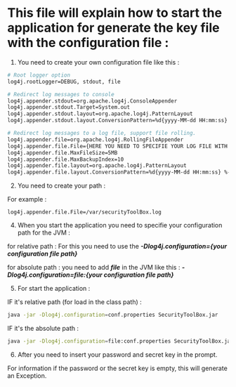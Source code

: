 # This file will explain how to start the application for generate the key file with the configuration file : 

1. You need to create your own configuration file like this : 

```bash
# Root logger option
log4j.rootLogger=DEBUG, stdout, file

# Redirect log messages to console
log4j.appender.stdout=org.apache.log4j.ConsoleAppender
log4j.appender.stdout.Target=System.out
log4j.appender.stdout.layout=org.apache.log4j.PatternLayout
log4j.appender.stdout.layout.ConversionPattern=%d{yyyy-MM-dd HH:mm:ss} %-5p %c{1}:%L - %m%n

# Redirect log messages to a log file, support file rolling.
log4j.appender.file=org.apache.log4j.RollingFileAppender
log4j.appender.file.File={HERE YOU NEED TO SPECIFIE YOUR LOG FILE WITH THE PATH}
log4j.appender.file.MaxFileSize=5MB
log4j.appender.file.MaxBackupIndex=10
log4j.appender.file.layout=org.apache.log4j.PatternLayout
log4j.appender.file.layout.ConversionPattern=%d{yyyy-MM-dd HH:mm:ss} %-5p %c{1}:%L - %m%n
```
2. You need to create your path : 

For example : 

```
log4j.appender.file.File=/var/securityToolBox.log
```

4. When you start the application you need to specifie your configuration path for the JVM :

for relative path : 
For this you need to use the ***-Dlog4j.configuration={your configuration file path}***

for absolute path : 
you need to add ***file*** in the JVM like this : 
***-Dlog4j.configuration=file:{your configuration file path}***

5. For start the application : 

IF it's relative path (for load in the class path) : 

```bash
java -jar -Dlog4j.configuration=conf.properties SecurityToolBox.jar
```

IF it's the absolute path : 

```bash
java -jar -Dlog4j.configuration=file:conf.properties SecurityToolBox.jar
```


6. After you need to insert your password and secret key in the prompt.

For information if the password or the secret key is empty, this will generate an Exception. 

